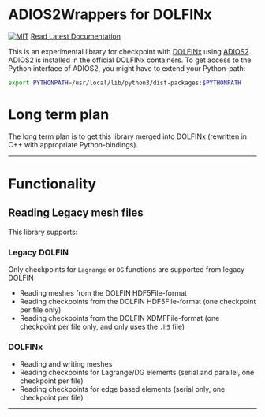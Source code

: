 # ADIOS2Wrappers for DOLFINx

[![MIT](https://img.shields.io/github/license/jorgensd/adios4dolfinx)](LICENSE)
[Read Latest Documentation](https://jorgensd.github.io/adios4dolfinx/)

This is an experimental library for checkpoint with [DOLFINx](https://github.com/FEniCS/dolfinx/) using [ADIOS2](https://adios2.readthedocs.io/en/latest/).
ADIOS2 is installed in the official DOLFINx containers.
To get access to the Python interface of ADIOS2, you might have to extend your Python-path:
```bash
export PYTHONPATH=/usr/local/lib/python3/dist-packages:$PYTHONPATH
```

# Long term plan
The long term plan is to get this library merged into DOLFINx (rewritten in C++ with appropriate Python-bindings).
_________________

# Functionality 

## Reading Legacy mesh files

This library supports:

### Legacy DOLFIN
Only checkpoints for `Lagrange` or `DG` functions are supported from legacy DOLFIN
- Reading meshes from the DOLFIN HDF5File-format
- Reading checkpoints from the DOLFIN HDF5File-format (one checkpoint per file only)
- Reading checkpoints from the DOLFIN XDMFFile-format (one checkpoint per file only, and only uses the `.h5` file)

### DOLFINx
- Reading and writing meshes
- Reading checkpoints for Lagrange/DG elements (serial and parallel, one checkpoint per file)
- Reading checkpoints for edge based elements (serial only, one checkpoint per file)
_________________
